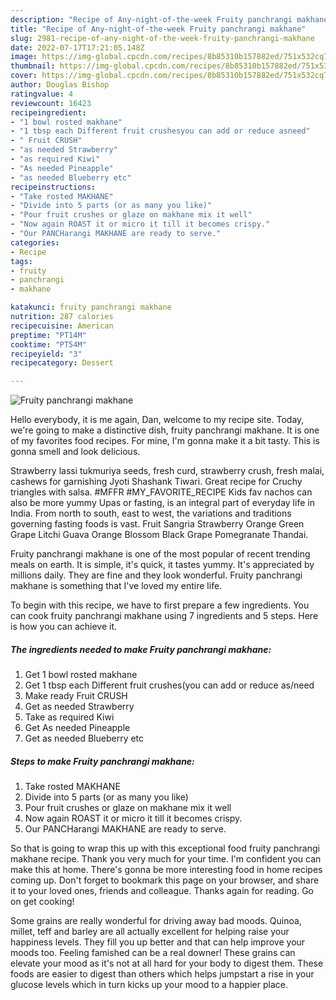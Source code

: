 ```yaml
---
description: "Recipe of Any-night-of-the-week Fruity panchrangi makhane"
title: "Recipe of Any-night-of-the-week Fruity panchrangi makhane"
slug: 2981-recipe-of-any-night-of-the-week-fruity-panchrangi-makhane
date: 2022-07-17T17:21:05.148Z
image: https://img-global.cpcdn.com/recipes/8b85310b157882ed/751x532cq70/fruity-panchrangi-makhane-recipe-main-photo.jpg
thumbnail: https://img-global.cpcdn.com/recipes/8b85310b157882ed/751x532cq70/fruity-panchrangi-makhane-recipe-main-photo.jpg
cover: https://img-global.cpcdn.com/recipes/8b85310b157882ed/751x532cq70/fruity-panchrangi-makhane-recipe-main-photo.jpg
author: Douglas Bishop
ratingvalue: 4
reviewcount: 16423
recipeingredient:
- "1 bowl rosted makhane"
- "1 tbsp each Different fruit crushesyou can add or reduce asneed"
- " Fruit CRUSH"
- "as needed Strawberry"
- "as required Kiwi"
- "As needed Pineapple"
- "as needed Blueberry etc"
recipeinstructions:
- "Take rosted MAKHANE"
- "Divide into 5 parts (or as many you like)"
- "Pour fruit crushes or glaze on makhane mix it well"
- "Now again ROAST it or micro it till it becomes crispy."
- "Our PANCHarangi MAKHANE are ready to serve."
categories:
- Recipe
tags:
- fruity
- panchrangi
- makhane

katakunci: fruity panchrangi makhane 
nutrition: 287 calories
recipecuisine: American
preptime: "PT14M"
cooktime: "PT54M"
recipeyield: "3"
recipecategory: Dessert

---
```



![Fruity panchrangi makhane](https://img-global.cpcdn.com/recipes/8b85310b157882ed/751x532cq70/fruity-panchrangi-makhane-recipe-main-photo.jpg)

Hello everybody, it is me again, Dan, welcome to my recipe site. Today, we're going to make a distinctive dish, fruity panchrangi makhane. It is one of my favorites food recipes. For mine, I'm gonna make it a bit tasty. This is gonna smell and look delicious.

Strawberry lassi tukmuriya seeds, fresh curd, strawberry crush, fresh malai, cashews for garnishing Jyoti Shashank Tiwari. Great recipe for Cruchy triangles with salsa. #MFFR #MY_FAVORITE_RECIPE Kids fav nachos can also be more yummy Upas or fasting, is an integral part of everyday life in India. From north to south, east to west, the variations and traditions governing fasting foods is vast. Fruit Sangria Strawberry Orange Green Grape Litchi Guava Orange Blossom Black Grape Pomegranate Thandai.

Fruity panchrangi makhane is one of the most popular of recent trending meals on earth. It is simple, it's quick, it tastes yummy. It's appreciated by millions daily. They are fine and they look wonderful. Fruity panchrangi makhane is something that I've loved my entire life.


To begin with this recipe, we have to first prepare a few ingredients. You can cook fruity panchrangi makhane using 7 ingredients and 5 steps. Here is how you can achieve it.

<!--inarticleads1-->

##### The ingredients needed to make Fruity panchrangi makhane:

1. Get 1 bowl rosted makhane
1. Get 1 tbsp each Different fruit crushes(you can add or reduce as/need
1. Make ready  Fruit CRUSH
1. Get as needed Strawberry
1. Take as required Kiwi
1. Get As needed Pineapple
1. Get as needed Blueberry etc




<!--inarticleads2-->

##### Steps to make Fruity panchrangi makhane:

1. Take rosted MAKHANE
1. Divide into 5 parts (or as many you like)
1. Pour fruit crushes or glaze on makhane mix it well
1. Now again ROAST it or micro it till it becomes crispy.
1. Our PANCHarangi MAKHANE are ready to serve.




So that is going to wrap this up with this exceptional food fruity panchrangi makhane recipe. Thank you very much for your time. I'm confident you can make this at home. There's gonna be more interesting food in home recipes coming up. Don't forget to bookmark this page on your browser, and share it to your loved ones, friends and colleague. Thanks again for reading. Go on get cooking!

Some grains are really wonderful for driving away bad moods. Quinoa, millet, teff and barley are all actually excellent for helping raise your happiness levels. They fill you up better and that can help improve your moods too. Feeling famished can be a real downer! These grains can elevate your mood as it's not at all hard for your body to digest them. These foods are easier to digest than others which helps jumpstart a rise in your glucose levels which in turn kicks up your mood to a happier place.
